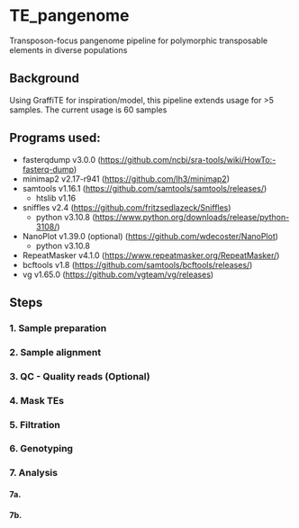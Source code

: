 # TE_pangenome
Transposon-focus pangenome pipeline for polymorphic transposable elements in diverse populations


## Background
Using GraffiTE for inspiration/model, this pipeline extends usage for >5 samples. The current usage is 60 samples


##  Programs used:
- fasterqdump v3.0.0 (https://github.com/ncbi/sra-tools/wiki/HowTo:-fasterq-dump)
- minimap2 v2.17-r941 (https://github.com/lh3/minimap2)
- samtools v1.16.1 (https://github.com/samtools/samtools/releases/)
    - htslib v1.16
- sniffles v2.4 (https://github.com/fritzsedlazeck/Sniffles)
    - python v3.10.8 (https://www.python.org/downloads/release/python-3108/)
- NanoPlot v1.39.0 (optional) (https://github.com/wdecoster/NanoPlot)
    - python v3.10.8
- RepeatMasker v4.1.0 (https://www.repeatmasker.org/RepeatMasker/)
- bcftools v1.8 (https://github.com/samtools/bcftools/releases/)
- vg v1.65.0 (https://github.com/vgteam/vg/releases)


## Steps
### 1. Sample preparation

### 2. Sample alignment

### 3. QC - Quality reads (Optional)

### 4. Mask TEs

### 5. Filtration

### 6. Genotyping

### 7. Analysis

#### 7a.

#### 7b. 

